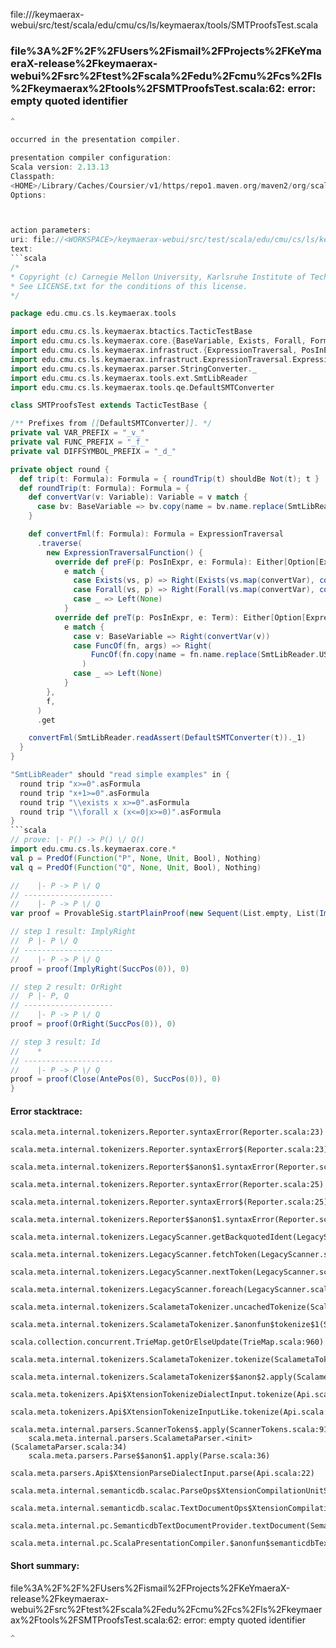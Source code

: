 file://<WORKSPACE>/keymaerax-webui/src/test/scala/edu/cmu/cs/ls/keymaerax/tools/SMTProofsTest.scala
### file%3A%2F%2F%2FUsers%2Fismail%2FProjects%2FKeYmaeraX-release%2Fkeymaerax-webui%2Fsrc%2Ftest%2Fscala%2Fedu%2Fcmu%2Fcs%2Fls%2Fkeymaerax%2Ftools%2FSMTProofsTest.scala:62: error: empty quoted identifier
  ```scala
  ^

occurred in the presentation compiler.

presentation compiler configuration:
Scala version: 2.13.13
Classpath:
<HOME>/Library/Caches/Coursier/v1/https/repo1.maven.org/maven2/org/scala-lang/scala-library/2.13.13/scala-library-2.13.13.jar [exists ]
Options:



action parameters:
uri: file://<WORKSPACE>/keymaerax-webui/src/test/scala/edu/cmu/cs/ls/keymaerax/tools/SMTProofsTest.scala
text:
```scala
/*
 * Copyright (c) Carnegie Mellon University, Karlsruhe Institute of Technology.
 * See LICENSE.txt for the conditions of this license.
 */

package edu.cmu.cs.ls.keymaerax.tools

import edu.cmu.cs.ls.keymaerax.btactics.TacticTestBase
import edu.cmu.cs.ls.keymaerax.core.{BaseVariable, Exists, Forall, Formula, FuncOf, Not, Term, Variable}
import edu.cmu.cs.ls.keymaerax.infrastruct.{ExpressionTraversal, PosInExpr}
import edu.cmu.cs.ls.keymaerax.infrastruct.ExpressionTraversal.ExpressionTraversalFunction
import edu.cmu.cs.ls.keymaerax.parser.StringConverter._
import edu.cmu.cs.ls.keymaerax.tools.ext.SmtLibReader
import edu.cmu.cs.ls.keymaerax.tools.qe.DefaultSMTConverter

class SMTProofsTest extends TacticTestBase {

  /** Prefixes from [[DefaultSMTConverter]]. */
  private val VAR_PREFIX = "_v_"
  private val FUNC_PREFIX = "_f_"
  private val DIFFSYMBOL_PREFIX = "_d_"

  private object round {
    def trip(t: Formula): Formula = { roundTrip(t) shouldBe Not(t); t }
    def roundTrip(t: Formula): Formula = {
      def convertVar(v: Variable): Variable = v match {
        case bv: BaseVariable => bv.copy(name = bv.name.replace(SmtLibReader.USCORE, "_").replace(VAR_PREFIX, ""))
      }

      def convertFml(f: Formula): Formula = ExpressionTraversal
        .traverse(
          new ExpressionTraversalFunction() {
            override def preF(p: PosInExpr, e: Formula): Either[Option[ExpressionTraversal.StopTraversal], Formula] =
              e match {
                case Exists(vs, p) => Right(Exists(vs.map(convertVar), convertFml(p)))
                case Forall(vs, p) => Right(Forall(vs.map(convertVar), convertFml(p)))
                case _ => Left(None)
              }
            override def preT(p: PosInExpr, e: Term): Either[Option[ExpressionTraversal.StopTraversal], Term] =
              e match {
                case v: BaseVariable => Right(convertVar(v))
                case FuncOf(fn, args) => Right(
                    FuncOf(fn.copy(name = fn.name.replace(SmtLibReader.USCORE, "_").replace(FUNC_PREFIX, "")), args)
                  )
                case _ => Left(None)
              }
          },
          f,
        )
        .get

      convertFml(SmtLibReader.readAssert(DefaultSMTConverter(t))._1)
    }
  }

  "SmtLibReader" should "read simple examples" in {
    round trip "x>=0".asFormula
    round trip "x+1>=0".asFormula
    round trip "\\exists x x>=0".asFormula
    round trip "\\forall x (x<=0|x>=0)".asFormula
  }
  ```scala
// prove: |- P() -> P() \/ Q()
import edu.cmu.cs.ls.keymaerax.core.*
val p = PredOf(Function("P", None, Unit, Bool), Nothing)
val q = PredOf(Function("Q", None, Unit, Bool), Nothing)
 
//    |- P -> P \/ Q
// --------------------
//    |- P -> P \/ Q
var proof = ProvableSig.startPlainProof(new Sequent(List.empty, List(Implies(p, Or(p, q)))))
 
// step 1 result: ImplyRight
//  P |- P \/ Q
// --------------------
//    |- P -> P \/ Q
proof = proof(ImplyRight(SuccPos(0)), 0)
 
// step 2 result: OrRight
//  P |- P, Q
// --------------------
//    |- P -> P \/ Q
proof = proof(OrRight(SuccPos(0)), 0)
 
// step 3 result: Id
//    *
// --------------------
//    |- P -> P \/ Q
proof = proof(Close(AntePos(0), SuccPos(0)), 0)
}

```



#### Error stacktrace:

```
scala.meta.internal.tokenizers.Reporter.syntaxError(Reporter.scala:23)
	scala.meta.internal.tokenizers.Reporter.syntaxError$(Reporter.scala:23)
	scala.meta.internal.tokenizers.Reporter$$anon$1.syntaxError(Reporter.scala:32)
	scala.meta.internal.tokenizers.Reporter.syntaxError(Reporter.scala:25)
	scala.meta.internal.tokenizers.Reporter.syntaxError$(Reporter.scala:25)
	scala.meta.internal.tokenizers.Reporter$$anon$1.syntaxError(Reporter.scala:32)
	scala.meta.internal.tokenizers.LegacyScanner.getBackquotedIdent(LegacyScanner.scala:454)
	scala.meta.internal.tokenizers.LegacyScanner.fetchToken(LegacyScanner.scala:327)
	scala.meta.internal.tokenizers.LegacyScanner.nextToken(LegacyScanner.scala:201)
	scala.meta.internal.tokenizers.LegacyScanner.foreach(LegacyScanner.scala:912)
	scala.meta.internal.tokenizers.ScalametaTokenizer.uncachedTokenize(ScalametaTokenizer.scala:23)
	scala.meta.internal.tokenizers.ScalametaTokenizer.$anonfun$tokenize$1(ScalametaTokenizer.scala:17)
	scala.collection.concurrent.TrieMap.getOrElseUpdate(TrieMap.scala:960)
	scala.meta.internal.tokenizers.ScalametaTokenizer.tokenize(ScalametaTokenizer.scala:17)
	scala.meta.internal.tokenizers.ScalametaTokenizer$$anon$2.apply(ScalametaTokenizer.scala:322)
	scala.meta.tokenizers.Api$XtensionTokenizeDialectInput.tokenize(Api.scala:22)
	scala.meta.tokenizers.Api$XtensionTokenizeInputLike.tokenize(Api.scala:13)
	scala.meta.internal.parsers.ScannerTokens$.apply(ScannerTokens.scala:917)
	scala.meta.internal.parsers.ScalametaParser.<init>(ScalametaParser.scala:34)
	scala.meta.parsers.Parse$$anon$1.apply(Parse.scala:36)
	scala.meta.parsers.Api$XtensionParseDialectInput.parse(Api.scala:22)
	scala.meta.internal.semanticdb.scalac.ParseOps$XtensionCompilationUnitSource.toSource(ParseOps.scala:15)
	scala.meta.internal.semanticdb.scalac.TextDocumentOps$XtensionCompilationUnitDocument.toTextDocument(TextDocumentOps.scala:179)
	scala.meta.internal.pc.SemanticdbTextDocumentProvider.textDocument(SemanticdbTextDocumentProvider.scala:54)
	scala.meta.internal.pc.ScalaPresentationCompiler.$anonfun$semanticdbTextDocument$1(ScalaPresentationCompiler.scala:469)
```
#### Short summary: 

file%3A%2F%2F%2FUsers%2Fismail%2FProjects%2FKeYmaeraX-release%2Fkeymaerax-webui%2Fsrc%2Ftest%2Fscala%2Fedu%2Fcmu%2Fcs%2Fls%2Fkeymaerax%2Ftools%2FSMTProofsTest.scala:62: error: empty quoted identifier
  ```scala
  ^